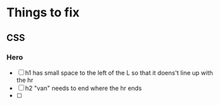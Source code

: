 # Things to fix

## CSS

### Hero
 - [ ] h1 has small space to the left of the L so that it doens't line up with the hr
 - [ ] h2 "van" needs to end where the hr ends
 - [ ] 